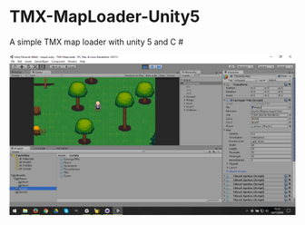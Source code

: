# TMX-MapLoader-Unity5

A simple TMX map loader with unity 5 and C #

![Print 01](prints/print01.png)


